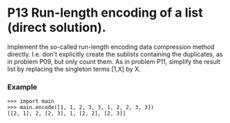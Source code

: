 # P13 Run-length encoding of a list (direct solution).
Implement the so-called run-length encoding data compression method directly. I.e. don't explicitly create the sublists containing the duplicates, as in problem P09, but only count them. As in problem P11, simplify the result list by replacing the singleton terms [1,X] by X.

### Example
```
>>> import main
>>> main.encode([1, 1, 2, 3, 3, 1, 2, 2, 3, 3])
[[2, 1], 2, [2, 3], 1, [2, 2], [2, 3]]
```
